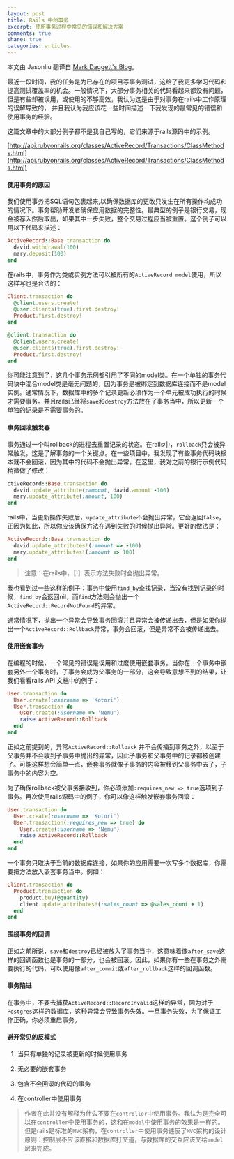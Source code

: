 ```yaml
---
layout: post
title: Rails 中的事务
excerpt: 使用事务过程中常见的错误和解决方案
comments: true
share: true
categories: articles
---
```


本文由 Jasonliu 翻译自 [Mark Daggett's Blog](http://markdaggett.com/blog/2011/12/01/transactions-in-rails/)。

最近一段时间，我的任务是为已存在的项目写事务测试，这给了我更多学习代码和提高测试覆盖率的机会。一般情况下，大部分事务相关的代码看起来都没有问题，但是有些却被误用，或使用的不够高效，我认为这是由于对事务在rails中工作原理的误解导致的， 并且我认为我应该花一些时间描述一下我发现的最常见的错误和使用事务的经验。

这篇文章中的大部分例子都不是我自己写的，它们来源于rails源码中的示例。

[http://api.rubyonrails.org/classes/ActiveRecord/Transactions/ClassMethods.html](http://api.rubyonrails.org/classes/ActiveRecord/Transactions/ClassMethods.html)

#### 使用事务的原因

我们使用事务把SQL语句包裹起来,以确保数据库的更改只发生在所有操作均成功的情况下。事务帮助开发者确保应用数据的完整性。最典型的例子是银行交易，现金被存入然后取出，如果其中一步失败，整个交易过程应当被重置。这个例子可以用以下代码来描述：

```ruby
ActiveRecord::Base.transaction do
  david.withdrawal(100)
  mary.deposit(100)
end
```

在rails中，事务作为类或实例方法可以被所有的`ActiveRecord model`使用，所以这样写也是合法的：

```ruby
Client.transaction do
  @client.users.create!
  @user.clients(true).first.destroy!
  Product.first.destroy!
end

@client.transaction do
  @client.users.create!
  @user.clients(true).first.destroy!
  Product.first.destroy!
end
```

你可能注意到了，这几个事务示例都引用了不同的model类。在一个单独的事务代码块中混合model类是毫无问题的，因为事务是被绑定到数据库连接而不是model实例。通常情况下，数据库中的多个记录更新必须作为一个单元被成功执行的时候才需要事务。并且rails已经将`save`和`destroy`方法放在了事务当中，所以更新一个单独的记录是不需要事务的。

#### 事务回滚触发器

事务通过一个叫rollback的进程去重置记录的状态。在rails中，`rollback`只会被异常触发，这是了解事务的一个关键点。在一些项目中，我发现了有些事务代码块根本就不会回滚，因为其中的代码不会抛出异常。在这里，我对之前的银行示例代码稍微做了修改：

```ruby
ctiveRecord::Base.transaction do
  david.update_attribute(:amount, david.amount -100)
  mary.update_attribute(:amount, 100)
end
```

rails中，当更新操作失败后，`update_attribute`不会抛出异常，它会返回`false`，正因为如此，所以你应该确保方法在遇到失败的时候抛出异常。更好的做法是：

```ruby
ActiveRecord::Base.transaction do
  david.update_attributes!(:amount => -100)
  mary.update_attributes!(:amount => 100)
end
```

> 注意：在rails中，［!］表示方法失败时会抛出异常。

我也看到过一些这样的例子：事务中使用`find_by`查找记录，当没有找到记录的时候，`find_by`会返回nil，而`find`方法则会抛出一个`ActiveRecord::RecordNotFound`的异常。

通常情况下，抛出一个异常会导致事务回滚并且异常会被传递出去，但是如果你抛出一个`ActiveRecord::Rollback`异常，事务会回滚，但是异常不会被传递出去。


#### 使用嵌套事务

在编程的时候，一个常见的错误是误用和过度使用嵌套事务。当你在一个事务中嵌套另外一个事务时，子事务会成为父事务的一部分，这会导致意想不到的结果，让我们看看rails API 文档中的例子：

```ruby
User.transaction do
  User.create(:username => 'Kotori')
  User.transaction do
    User.create(:username => 'Nemu')
    raise ActiveRecord::Rollback
  end
end
```

正如之前提到的，异常`ActiveRecord::Rollback` 并不会传播到事务之外，以至于父事务并不会收到子事务中抛出的异常，因此子事务和父事务中的记录都被创建了。可能这样想会简单一点，嵌套事务就像子事务的内容被移到父事务中去了，子事务中的内容为空。

为了确保rollback被父事务接收到，你必须添加`:requires_new => true`选项到子事务。再次使用rails源码中的例子，你可以像这样触发嵌套事务回滚：

```ruby
User.transaction do
  User.create(:username => 'Kotori')
  User.transaction(:requires_new => true) do
    User.create(:username => 'Nemu')
    raise ActiveRecord::Rollback
  end
end
```

一个事务只取决于当前的数据库连接，如果你的应用需要一次写多个数据库，你需要把方法放入嵌套事务当中。例如：

```ruby
Client.transaction do
  Product.transaction do
    product.buy(@quantity)
    client.update_attributes!(:sales_count => @sales_count + 1)
  end
end
```

#### 围绕事务的回调

正如之前所说，`save`和`destroy`已经被放入了事务当中，这意味着像`after_save`这样的回调函数也是事务的一部分，也会被回滚。因此，如果你有一些在事务之外需要执行的代码，可以使用像`after_commit`或`after_rollback`这样的回调函数。

#### 事务陷进

在事务中，不要去捕获`ActiveRecord::RecordInvalid`这样的异常，因为对于`Postgres`这样的数据库，这种异常会导致事务失效。一旦事务失效，为了保证工作正确，你必须重启事务。

#### 避开常见的反模式

1. 当只有单独的记录被更新的时候使用事务

2. 无必要的嵌套事务

3. 包含不会回滚的代码的事务

4. 在controller中使用事务

> 作者在此并没有解释为什么不要在`controller`中使用事务。我认为是完全可以在`controller`中使用事务的，这和在`model`中使用事务的效果是一样的。但是rails是标准的`MVC`架构，在`controller`中使用事务违反了`MVC`架构的设计原则：控制层不应该直接和数据库打交道，与数据库的交互应该交给`model`层来完成。